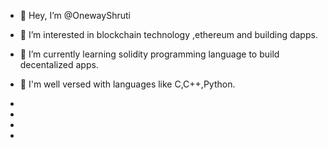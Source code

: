 - 👋 Hey, I’m @OnewayShruti
- 👀 I’m interested in blockchain technology ,ethereum and building dapps.
- 🌱 I’m currently learning solidity programming language to build decentalized apps.
- 💞️ I'm well versed with languages like C,C++,Python.
- 

- 
- 
- 

<!---
OnewayShruti/OnewayShruti is a ✨ special ✨ repository because its `README.md` (this file) appears on your GitHub profile.
You can click the Preview link to take a look at your changes.
--->
